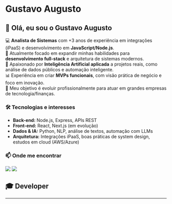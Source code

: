 # Gustavo Augusto

## 👋 Olá, eu sou o Gustavo Augusto  

💻 **Analista de Sistemas** com +3 anos de experiência em integrações (iPaaS) e desenvolvimento em **JavaScript/Node.js**.  
🚀 Atualmente focado em expandir minhas habilidades para **desenvolvimento full-stack** e arquitetura de sistemas modernos.  
🤖 Apaixonado por **Inteligência Artificial aplicada** a projetos reais, como análise de dados públicos e automação inteligente.  
📊 Experiência em criar **MVPs funcionais**, com visão prática de negócio e foco em inovação.  
🏦 Meu objetivo é evoluir profissionalmente para atuar em grandes empresas de tecnologia/finanças.  

### 🛠️ Tecnologias e interesses
- **Back-end:** Node.js, Express, APIs REST  
- **Front-end:** React, Next.js (em evolução)  
- **Dados & IA:** Python, NLP, análise de textos, automação com LLMs  
- **Arquitetura:** Integrações iPaaS, boas práticas de system design, estudos em cloud (AWS/Azure)  

### 📫 Onde me encontrar
[<img src="https://img.shields.io/badge/LinkedIn-%230077B5.svg?&style=for-the-badge&logo=linkedin&logoColor=white">](https://www.linkedin.com/in/gustavo-augusto-/)
[<img src="https://img.shields.io/badge/Instagram-%23E4405F.svg?&style=for-the-badge&logo=instagram&logoColor=white">](https://www.instagram.com/_guaugust/) 
 
## 🎓 Developer

---
